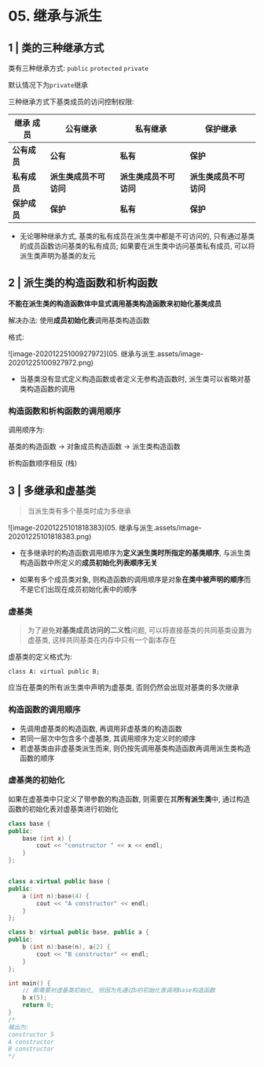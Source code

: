 # 05. 继承与派生

## 1 | 类的三种继承方式

类有三种继承方式: `public` `protected` `private`

默认情况下为`private`继承

三种继承方式下基类成员的访问控制权限:

| **继承**  **成员** | **公有继承**           | **私有继承**           | **保护继承**           |
| ------------------ | ---------------------- | ---------------------- | ---------------------- |
| **公有成员**       | **公有**               | **私有**               | **保护**               |
| **私有成员**       | **派生类成员不可访问** | **派生类成员不可访问** | **派生类成员不可访问** |
| **保护成员**       | **保护**               | **私有**               | **保护**               |

- 无论哪种继承方式, 基类的私有成员在派生类中都是不可访问的, 只有通过基类的成员函数访问基类的私有成员; 如果要在派生类中访问基类私有成员, 可以将派生类声明为基类的友元

## 2 | 派生类的构造函数和析构函数

**不能在派生类的构造函数体中显式调用基类构造函数来初始化基类成员**

解决办法: 使用**成员初始化表**调用基类构造函数

格式:

![image-20201225100927972](05. 继承与派生.assets/image-20201225100927972.png)

- 当基类没有显式定义构造函数或者定义无参构造函数时, 派生类可以省略对基类构造函数的调用

### 构造函数和析构函数的调用顺序

调用顺序为:

基类的构造函数 -> 对象成员构造函数 -> 派生类构造函数

析构函数顺序相反 (栈)

## 3 | 多继承和虚基类

> 当派生类有多个基类时成为多继承

![image-20201225101818383](05. 继承与派生.assets/image-20201225101818383.png)

- 在多继承时的构造函数调用顺序为**定义派生类时所指定的基类顺序**, 与派生类构造函数中所定义的**成员初始化列表顺序无关**

- 如果有多个成员类对象, 则构造函数的调用顺序是对象**在类中被声明的顺序**而不是它们出现在成员初始化表中的顺序

### 虚基类

> 为了避免**对基类成员访问的二义性**问题, 可以将直接基类的共同基类设置为虚基类, 这样共同基类在内存中只有一个副本存在

虚基类的定义格式为:

`class A: virtual public B;`

应当在基类的所有派生类中声明为虚基类, 否则仍然会出现对基类的多次继承

### 构造函数的调用顺序

- 先调用虚基类的构造函数, 再调用非虚基类的构造函数
- 若同一层次中包含多个虚基类, 其调用顺序为定义时的顺序
- 若虚基类由非虚基类派生而来, 则仍按先调用基类构造函数再调用派生类构造函数的顺序

### 虚基类的初始化

如果在虚基类中只定义了带参数的构造函数, 则需要在其**所有派生类**中, 通过构造函数的初始化表对虚基类进行初始化

```cpp
class base {
public:
    base (int x) {
        cout << "constructor " << x << endl;
    }
};


class a:virtual public base {
public:
    a (int n):base(4) {
        cout << "A constructor" << endl;
    }
};

class b: virtual public base, public a {
public:
    b (int n):base(n), a(2) {
        cout << "B constructor" << endl;
    }
};

int main() {
    // 都需要对虚基类初始化, 但因为先通过b的初始化表调用base构造函数
    b x(5);
    return 0;
}
/*
输出为:
constructor 5
A constructor
B constructor
*/
```



